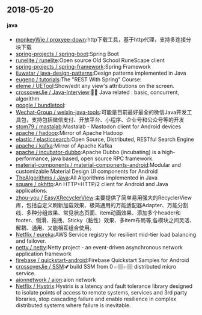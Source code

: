 ## 2018-05-20

#### java
* [monkeyWie / proxyee-down](https://github.com/monkeyWie/proxyee-down):http下载工具，基于http代理，支持多连接分块下载
* [spring-projects / spring-boot](https://github.com/spring-projects/spring-boot):Spring Boot
* [runelite / runelite](https://github.com/runelite/runelite):Open source Old School RuneScape client
* [spring-projects / spring-framework](https://github.com/spring-projects/spring-framework):Spring Framework
* [iluwatar / java-design-patterns](https://github.com/iluwatar/java-design-patterns):Design patterns implemented in Java
* [eugenp / tutorials](https://github.com/eugenp/tutorials):The "REST With Spring" Course:
* [eleme / UETool](https://github.com/eleme/UETool):Show/edit any view's attributions on the screen.
* [crossoverJie / Java-Interview](https://github.com/crossoverJie/Java-Interview):👨‍🎓 Java related : basic, concurrent, algorithm
* [google / bundletool](https://github.com/google/bundletool):
* [Wechat-Group / weixin-java-tools](https://github.com/Wechat-Group/weixin-java-tools):可能是目前最好最全的微信Java开发工具包，支持包括微信支付、开放平台、小程序、企业号和公众号等的开发
* [stom79 / mastalab](https://github.com/stom79/mastalab):Mastalab - Mastodon client for Android devices
* [apache / hadoop](https://github.com/apache/hadoop):Mirror of Apache Hadoop
* [elastic / elasticsearch](https://github.com/elastic/elasticsearch):Open Source, Distributed, RESTful Search Engine
* [apache / kafka](https://github.com/apache/kafka):Mirror of Apache Kafka
* [apache / incubator-dubbo](https://github.com/apache/incubator-dubbo):Apache Dubbo (incubating) is a high-performance, java based, open source RPC framework.
* [material-components / material-components-android](https://github.com/material-components/material-components-android):Modular and customizable Material Design UI components for Android
* [TheAlgorithms / Java](https://github.com/TheAlgorithms/Java):All Algorithms implemented in Java
* [square / okhttp](https://github.com/square/okhttp):An HTTP+HTTP/2 client for Android and Java applications.
* [zhou-you / EasyXRecyclerView](https://github.com/zhou-you/EasyXRecyclerView):主要提供了简单易用强大的RecyclerView库，包括自定义刷新加载效果、极简通用的万能适配器Adapter、万能分割线、多种分组效果、常见状态页面、item动画效果、添加多个header和footer、侧滑、拖拽、Sticky（黏性）效果、多item布局等,各模块之间灵活、解耦、通用、又能相互组合使用。
* [Netflix / eureka](https://github.com/Netflix/eureka):AWS Service registry for resilient mid-tier load balancing and failover.
* [netty / netty](https://github.com/netty/netty):Netty project - an event-driven asynchronous network application framework
* [firebase / quickstart-android](https://github.com/firebase/quickstart-android):Firebase Quickstart Samples for Android
* [crossoverJie / SSM](https://github.com/crossoverJie/SSM):💕 build SSM from 0 👉🏽👉🏽 distributed micro service.
* [aionnetwork / aion](https://github.com/aionnetwork/aion):aion network
* [Netflix / Hystrix](https://github.com/Netflix/Hystrix):Hystrix is a latency and fault tolerance library designed to isolate points of access to remote systems, services and 3rd party libraries, stop cascading failure and enable resilience in complex distributed systems where failure is inevitable.

